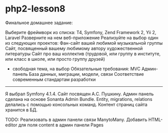 # php2-lesson8
Финальное домашнее задание:

Выберите фреймворк из списка: T4, Symfony, Zend Framework 2, Yii 2, Laravel
Разверните на нем веб-приложение
Реализуйте на выбор один из следующих проектов:
Фан-сайт вашей любимой музыкальной группы
Сайт, посвященный вашему любимому автору художественной литературы
Сайт про ваш коллектив (трудовой, или группу в институте, или класс в школе, или просто группу друзей)
* свободная тема, на выбор
Обязательные требования:
MVC
Админ-панель
База данных, миграции, модели, связи
Соответствие современным стандартам разработки
---------------------------------------------------------------

Я выбрал Symfony 4.1.4.
Сайт посвящен А.С. Пушкину.
Админ панель сделана на основе Sonanta Admin Bundle.
Entity, migrations, relations делались с помощью консольных команд.
Контент страниц сайта хранится в БД.

TODO:   Реализовать в админ панели связи ManytoMany. 
        Добавить HTML-editor для поля content в админ панели Pages

